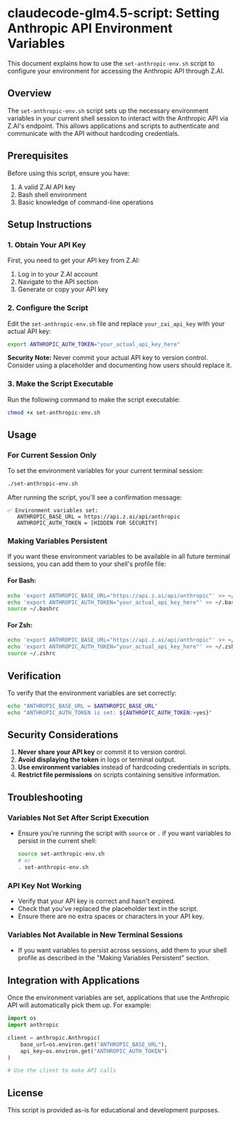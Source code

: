 # claudecode-glm4.5-script: Setting Anthropic API Environment Variables

This document explains how to use the `set-anthropic-env.sh` script to configure your environment for accessing the Anthropic API through Z.AI.

## Overview

The `set-anthropic-env.sh` script sets up the necessary environment variables in your current shell session to interact with the Anthropic API via Z.AI's endpoint. This allows applications and scripts to authenticate and communicate with the API without hardcoding credentials.

## Prerequisites

Before using this script, ensure you have:

1. A valid Z.AI API key
2. Bash shell environment
3. Basic knowledge of command-line operations

## Setup Instructions

### 1. Obtain Your API Key

First, you need to get your API key from Z.AI:

1. Log in to your Z.AI account
2. Navigate to the API section
3. Generate or copy your API key

### 2. Configure the Script

Edit the `set-anthropic-env.sh` file and replace `your_zai_api_key` with your actual API key:

```bash
export ANTHROPIC_AUTH_TOKEN="your_actual_api_key_here"
```

**Security Note:** Never commit your actual API key to version control. Consider using a placeholder and documenting how users should replace it.

### 3. Make the Script Executable

Run the following command to make the script executable:

```bash
chmod +x set-anthropic-env.sh
```

## Usage

### For Current Session Only

To set the environment variables for your current terminal session:

```bash
./set-anthropic-env.sh
```

After running the script, you'll see a confirmation message:

```
✅ Environment variables set:
   ANTHROPIC_BASE_URL = https://api.z.ai/api/anthropic
   ANTHROPIC_AUTH_TOKEN = [HIDDEN FOR SECURITY]
```

### Making Variables Persistent

If you want these environment variables to be available in all future terminal sessions, you can add them to your shell's profile file:

#### For Bash:

```bash
echo 'export ANTHROPIC_BASE_URL="https://api.z.ai/api/anthropic"' >> ~/.bashrc
echo 'export ANTHROPIC_AUTH_TOKEN="your_actual_api_key_here"' >> ~/.bashrc
source ~/.bashrc
```

#### For Zsh:

```bash
echo 'export ANTHROPIC_BASE_URL="https://api.z.ai/api/anthropic"' >> ~/.zshrc
echo 'export ANTHROPIC_AUTH_TOKEN="your_actual_api_key_here"' >> ~/.zshrc
source ~/.zshrc
```

## Verification

To verify that the environment variables are set correctly:

```bash
echo "ANTHROPIC_BASE_URL = $ANTHROPIC_BASE_URL"
echo "ANTHROPIC_AUTH_TOKEN is set: ${ANTHROPIC_AUTH_TOKEN:+yes}"
```

## Security Considerations

1. **Never share your API key** or commit it to version control.
2. **Avoid displaying the token** in logs or terminal output.
3. **Use environment variables** instead of hardcoding credentials in scripts.
4. **Restrict file permissions** on scripts containing sensitive information.

## Troubleshooting

### Variables Not Set After Script Execution

- Ensure you're running the script with `source` or `.` if you want variables to persist in the current shell:
  ```bash
  source set-anthropic-env.sh
  # or
  . set-anthropic-env.sh
  ```

### API Key Not Working

- Verify that your API key is correct and hasn't expired.
- Check that you've replaced the placeholder text in the script.
- Ensure there are no extra spaces or characters in your API key.

### Variables Not Available in New Terminal Sessions

- If you want variables to persist across sessions, add them to your shell profile as described in the "Making Variables Persistent" section.

## Integration with Applications

Once the environment variables are set, applications that use the Anthropic API will automatically pick them up. For example:

```python
import os
import anthropic

client = anthropic.Anthropic(
    base_url=os.environ.get("ANTHROPIC_BASE_URL"),
    api_key=os.environ.get("ANTHROPIC_AUTH_TOKEN")
)

# Use the client to make API calls
```

## License

This script is provided as-is for educational and development purposes.

